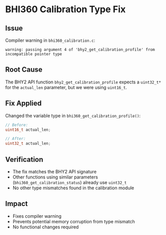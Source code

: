 # BHI360 Calibration Type Fix

## Issue
Compiler warning in `bhi360_calibration.c`:
```
warning: passing argument 4 of 'bhy2_get_calibration_profile' from incompatible pointer type
```

## Root Cause
The BHY2 API function `bhy2_get_calibration_profile` expects a `uint32_t*` for the `actual_len` parameter, but we were using `uint16_t`.

## Fix Applied
Changed the variable type in `bhi360_get_calibration_profile()`:
```c
// Before:
uint16_t actual_len;

// After:
uint32_t actual_len;
```

## Verification
- The fix matches the BHY2 API signature
- Other functions using similar parameters (`bhi360_get_calibration_status`) already use `uint32_t`
- No other type mismatches found in the calibration module

## Impact
- Fixes compiler warning
- Prevents potential memory corruption from type mismatch
- No functional changes required